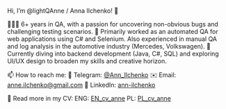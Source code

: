 Hi, I’m @lightQAnne / Anna Ilchenko! 👋

🙋🏻‍♀️ 6+ years in QA, with a passion for uncovering non-obvious bugs and challenging testing scenarios.
🔭 Primarily worked as an automated QA for web applications using C# and Selenium. Also experienced in manual QA and log analysis in the automotive industry (Mercedes, Volkswagen).
🌱 Currently diving into backend development (Java, C#, SQL) and exploring UI/UX design to broaden my skills and creative horizon.

📫 How to reach me:
   🔗 Telegram: [@Ann_Ilchenko](https://t.me/Ann_Ilchenko)
   ✉️ Email: anne.ilchenko@gmail.com
   🔗 LinkedIn: [ann-ilchenko](https://www.linkedin.com/in/ann-ilchenko/)

📃 Read more in my CV: 
   ENG: [EN_cv_anne](https://drive.google.com/file/d/1M8xze5rR-EuS2kGBaNbjZGa_fXdHfHe8/view?usp=sharing)
   PL: [PL_cv_anne](https://drive.google.com/file/d/16MLEGNsDZGtj8rrSjxkrVtQ9lYUxSNEx/view?usp=sharing)

